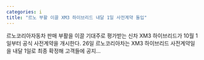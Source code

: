 ```yaml
---
categories: i
title: "르노 부활 이끌 XM3 하이브리드 내달 1일 사전계약 돌입"
---
```

르노코리아자동차 판매 부활을 이끌 기대주로 평가받는 신차 XM3 하이브리드가 10월 1일부터 공식 사전계약을 개시한다. 26일 르노코리아차는 XM3 하이브리드 사전계약일을 내달 1일로 최종 확정해 고객들에 공지...